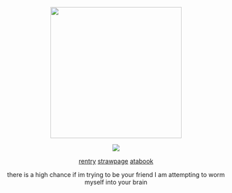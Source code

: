 
  <p align="center">
  
</p>
 <p align="center">
<img src="https://i.pinimg.com/736x/3f/49/f8/3f49f8f6f224388b2147410dfc2cb553.jpg" data-canonical-src="(https://pbs.twimg.com/media/GYszLABX0AAIY8N?format=jpg&name=4096x4096)" width =300  />
</p>
<p align="center">
  <img src="https://komarev.com/ghpvc/?username=hamatours&label=vistors&color=a4edda">
  </p
   < div align=center>
  

  
</div>

<div align=center>
  
  
  [rentry](https://rentry.co/lacedposiontea) 
  [strawpage](https://rikkakizuki.straw.page/)
  [atabook](https://kurode.atabook.org/) 
  
  
</div>

<p align="center">
there is a high chance if im trying to be your friend I am attempting to worm myself into your brain
   </p

